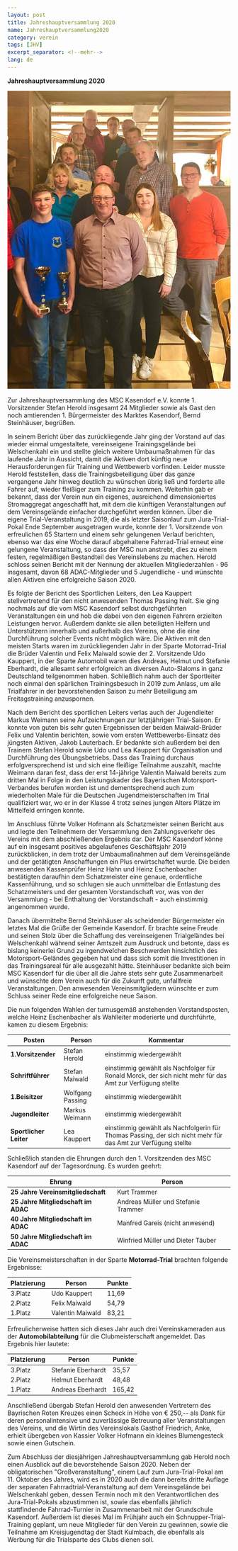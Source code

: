 ```yaml
---
layout: post
title: Jahreshauptversammlung 2020
name: Jahreshauptversammlung2020
category: verein
tags: [JHV]
excerpt_separator: <!--mehr-->
lang: de
---
```


**Jahreshauptversammlung 2020**

![](https://raw.githubusercontent.com/msc-kasendorf/docker/master/docs/download/20200214_Bild_JHV.jpg)

<!--mehr-->

Zur Jahreshauptversammlung des MSC Kasendorf e.V. konnte 1. Vorsitzender Stefan Herold insgesamt 24 Mitglieder sowie als Gast den noch
amtierenden 1. Bürgermeister des Marktes Kasendorf, Bernd Steinhäuser, begrüßen.

In seinem Bericht über das zurückliegende Jahr ging der Vorstand auf das wieder einmal umgestaltete, vereinseigene Trainingsgelände 
bei Welschenkahl ein und stellte gleich weitere Umbaumaßnahmen für das laufende Jahr in Aussicht, damit die Aktiven dort künftig 
neue Herausforderungen für Training und Wettbewerb vorfinden. Leider musste Herold feststellen, dass die Trainingsbeteiligung über das 
ganze vergangene Jahr hinweg deutlich zu wünschen übrig ließ und forderte alle Fahrer auf, wieder fleißiger zum Training zu kommen. 
Weiterhin gab er bekannt, dass der Verein nun ein eigenes, ausreichend dimensioniertes Stromaggregat angeschafft hat, mit dem die 
künftigen Veranstaltungen auf dem Vereinsgelände einfacher durchgeführt werden können. Über die eigene Trial-Veranstaltung in 2019, die 
als letzter Saisonlauf zum Jura-Trial-Pokal Ende September ausgetragen wurde, konnte der 1. Vorsitzende von erfreulichen 65 Startern 
und einem sehr gelungenen Verlauf berichten, ebenso war das eine Woche darauf abgehaltene Fahrrad-Trial erneut eine gelungene 
Veranstaltung, so dass der MSC nun anstrebt, dies zu einem festen, regelmäßigen Bestandteil des Vereinslebens zu machen. 
Herold schloss seinen Bericht mit der Nennung der aktuellen Mitgliederzahlen - 96 insgesamt, davon 68 ADAC-Mitglieder und 
5 Jugendliche - und wünschte allen Aktiven eine erfolgreiche Saison 2020.
 
Es folgte der Bericht des Sportlichen Leiters, den Lea Kauppert stellvertretend für den nicht anwesenden Thomas Passing hielt. 
Sie ging nochmals auf die vom MSC Kasendorf selbst durchgeführten Veranstaltungen ein und hob die dabei von den eigenen Fahrern 
erzielten Leistungen hervor. Außerdem dankte sie allen beteiligten Helfern und Unterstützern innerhalb und außerhalb des Vereins, 
ohne die eine Durchführung solcher Events nicht möglich wäre. Die Aktiven mit den meisten Starts waren im zurückliegenden Jahr in der 
Sparte Motorrad-Trial die Brüder Valentin und Felix Maiwald sowie der 2. Vorsitzende Udo Kauppert, in der Sparte Automobil waren dies 
Andreas, Helmut und Stefanie Eberhardt, die allesamt sehr erfolgreich an diversen Auto-Slaloms in ganz Deutschland teilgenommen haben. 
Schließlich nahm auch der Sportleiter noch einmal den spärlichen Trainingsbesuch in 2019 zum Anlass, um alle Trialfahrer in der 
bevorstehenden Saison zu mehr Beteiligung am Freitagstraining anzuspornen.
 
Nach dem Bericht des sportlichen Leiters verlas auch der Jugendleiter Markus Weimann seine Aufzeichnungen zur letztjährigen Trial-Saison.
Er konnte von guten bis sehr guten Ergebnissen der beiden Maiwald-Brüder Felix und Valentin berichten, sowie vom ersten 
Wettbewerbs-Einsatz des jüngsten Aktiven, Jakob Lauterbach. Er bedankte sich außerdem bei den Trainern Stefan Herold sowie Udo und 
Lea Kauppert für Organisation und Durchführung des Übungsbetriebs. Dass das Training durchaus erfolgversprechend ist und sich eine 
fleißige Teilnahme auszahlt, machte Weimann daran fest, dass der erst 14-jährige Valentin Maiwald bereits zum dritten Mal in Folge 
in den Leistungskader des Bayerischen Motorsport-Verbandes berufen worden ist und dementsprechend auch zum wiederholten Male für die 
Deutschen Jugendmeisterschaften im Trial qualifiziert war, wo er in der Klasse 4 trotz seines jungen Alters Plätze im Mittelfeld 
erringen konnte.

Im Anschluss führte Volker Hofmann als Schatzmeister seinen Bericht aus und legte den Teilnehmern der Versammlung den Zahlungsverkehr 
des Vereins mit dem abschließenden Ergebnis dar. Der MSC Kasendorf könne auf ein insgesamt positives abgelaufenes Geschäftsjahr 2019 
zurückblicken, in dem trotz der Umbaumaßnahmen auf dem Vereinsgelände und der getätigten Anschaffungen ein Plus erwirtschaftet wurde.
Die beiden anwesenden Kassenprüfer Heinz Hahn und Heinz Eschenbacher bestätigten daraufhin dem Schatzmeister eine genaue, ordentliche 
Kassenführung, und so schlugen sie auch unmittelbar die Entlastung des Schatzmeisters und der gesamten Vorstandschaft vor, was von der 
Versammlung - bei Enthaltung der Vorstandschaft - auch einstimmig angenommen wurde.

Danach übermittelte Bernd Steinhäuser als scheidender Bürgermeister ein letztes Mal die Grüße der Gemeinde Kasendorf. 
Er brachte seine Freude und seinen Stolz über die Schaffung des vereinseigenen Trialgeländes bei Welschenkahl während seiner Amtszeit 
zum Ausdruck und betonte, dass es bislang keinerlei Grund zu irgendwelchen Beschwerden hinsichtlich des Motorsport-Geländes gegeben hat 
und dass sich somit die Investitionen in das Trainingsareal für alle ausgezahlt hätte. Steinhäuser bedankte sich beim MSC Kasendorf für 
die über all die Jahre stets sehr gute Zusammenarbeit und wünschte dem Verein auch für die Zukunft gute, unfallfreie Veranstaltungen. 
Den anwesenden Vereinsmitgliedern wünschte er zum Schluss seiner Rede eine erfolgreiche neue Saison.

Die nun folgenden Wahlen der turnusgemäß anstehenden Vorstandsposten, welche Heinz Eschenbacher als Wahlleiter moderierte und 
durchführte, kamen zu diesem Ergebnis:

Posten|Person|Kommentar
---|---|---
**1.Vorsitzender**|Stefan Herold|einstimmig wiedergewählt
**Schriftführer**|Stefan Maiwald|einstimmig gewählt als Nachfolger für Ronald Morck, der sich nicht mehr für das Amt zur Verfügung stellte
**1.Beisitzer**|Wolfgang Passing|einstimmig wiedergewählt
**Jugendleiter**|Markus Weimann|einstimmig wiedergewählt
**Sportlicher Leiter**|Lea Kauppert|einstimmig gewählt als Nachfolgerin für Thomas Passing, der sich nicht mehr für das Amt zur Verfügung stellte
 
Schließlich standen die Ehrungen durch den 1. Vorsitzenden des MSC Kasendorf auf der Tagesordnung. 
Es wurden geehrt: 

Ehrung|Person
------|------
**25 Jahre Vereinsmitgliedschaft**|Kurt Trammer  
**25 Jahre Mitgliedschaft im ADAC**|Andreas Müller und Stefanie Trammer  
**40 Jahre Mitgliedschaft im ADAC**|Manfred Gareis (nicht anwesend)  
**50 Jahre Mitgliedschaft im ADAC**|Winfried Müller und Dieter Täuber  

Die Vereinsmeisterschaften in der Sparte **Motorrad-Trial** brachten folgende Ergebnisse:

Platzierung|Person|Punkte
---|---|---
3.Platz|Udo Kauppert|11,69
2.Platz|Felix Maiwald|54,79
1.Platz|Valentin Maiwald|83,21

Erfreulicherweise hatten sich dieses Jahr auch drei Vereinskameraden aus der **Automobilabteilung** für die Clubmeisterschaft angemeldet. 
Das Ergebnis hier lautete:

Platzierung|Person|Punkte
---|---|---
3.Platz|Stefanie Eberhardt|35,57
2.Platz|Helmut Eberhardt|48,48
1.Platz|Andreas Eberhardt|165,42

Anschließend übergab Stefan Herold den anwesenden Vertretern des Bayrischen Roten Kreuzes einen Scheck in Höhe von € 250,-- als Dank 
für deren personalintensive und zuverlässige Betreuung aller Veranstaltungen des Vereins, und die Wirtin des Vereinslokals 
Gasthof Friedrich, Anke, erhielt übergeben von Kassier Volker Hofmann ein kleines Blumengesteck sowie einen Gutschein.

Zum Abschluss der diesjährigen Jahreshauptversammlung gab Herold noch einen Ausblick auf die bevorstehende Saison 2020. 
Neben der obligatorischen "Großveranstaltung", einem Lauf zum Jura-Trial-Pokal am 11. Oktober des Jahres, wird es in 2020 auch die 
dann bereits dritte Auflage der separaten Fahrradtrial-Veranstaltung auf dem Vereinsgelände bei Welschenkahl geben, dessen Termin noch 
mit den Verantwortlichen des Jura-Trial-Pokals abzustimmen ist, sowie das ebenfalls jährlich stattfindende Fahrrad-Turnier in 
Zusammenarbeit mit der Grundschule Kasendorf.
Außerdem ist dieses Mal im Frühjahr auch ein Schnupper-Trial-Training geplant, um neue Mitglieder für den Verein zu gewinnen, sowie 
die Teilnahme am Kreisjugendtag der Stadt Kulmbach, die ebenfalls als Werbung für die Trialsparte des Clubs dienen soll.
